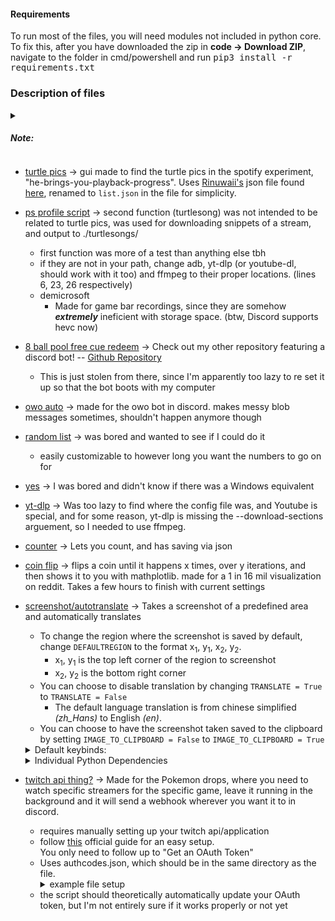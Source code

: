 #### Requirements
To run most of the files, you will need modules not included in python core. To fix this, after you have downloaded the zip in **code -> Download ZIP**, navigate to the folder in cmd/powershell and run <kbd>pip3 install -r requirements.txt</kbd>
### Description of files
<details><summary><h5>Note:</h4></summary>
Scripts for ps99 have been moved <a href="https://github.com/Flyingbacen/PS99-scripts">here</a> due to how many I have made over time.
</details>

- [turtle pics](./find%20turtle%20pics.py) -> gui made to find the turtle pics in the spotify experiment, "he-brings-you-playback-progress". Uses [Rinuwaii's](https://github.com/rinuwaii) json file found [here](https://github.com/rinuwaii/he-brings-you-playback-progress/blob/main/heBringsYouPlaybackProgress.json), renamed to `list.json` in the file for simplicity.

- [ps profile script](./powershell%20profile%20scripts.ps1) -> second function (turtlesong) was not intended to be related to turtle pics, was used for downloading snippets of a stream, and output to ./turtlesongs/
    - first function was more of a test than anything else tbh
    - if they are not in your path, change adb, yt-dlp (or youtube-dl, should work with it too) and ffmpeg to their proper locations. (lines 6, 23, 26 respectively)
    - demicrosoft
        - Made for game bar recordings, since they are somehow __*extremely*__ ineficient with storage space. (btw, Discord supports hevc now)

- [8 ball pool free cue redeem](./8ballpoolredeem.py) -> Check out my other repository featuring a discord bot! -- [Github Repository](https://github.com/Flyingbacen/Discord-rawrbot)
    - This is just stolen from there, since I'm apparently too lazy to re set it up so that the bot boots with my computer

- [owo auto](./owo%20auto.py) -> made for the owo bot in discord. makes messy blob messages sometimes, shouldn't happen anymore though

- [random list](./radom%20list%201-10.py) -> was bored and wanted to see if I could do it
    - easily customizable to however long you want the numbers to go on for

- [yes](./yes.py) -> I was bored and didn't know if there was a Windows equivalent

- [yt-dlp](./yt-dlp.sh) -> Was too lazy to find where the config file was, and Youtube is special, and for some reason, yt-dlp is missing the --download-sections arguement, so I needed to use ffmpeg.

- [counter](./counter.py) -> Lets you count, and has saving via json

- [coin flip](./coinflip.py) -> flips a coin until it happens x times, over y iterations, and then shows it to you with mathplotlib. made for a 1 in 16 mil visualization on reddit. Takes a few hours to finish with current settings

- [screenshot/autotranslate](./screenshot.py) -> Takes a screenshot of a predefined area and automatically translates
    - To change the region where the screenshot is saved by default, change `DEFAULTREGION` to the format x<sub>1</sub>, y<sub>1</sub>, x<sub>2</sub>, y<sub>2</sub>.
        - x<sub>1</sub>, y<sub>1</sub> is the top left corner of the region to screenshot
        - x<sub>2</sub>, y<sub>2</sub> is the bottom right corner
    - You can choose to disable translation by changing `TRANSLATE = True` to `TRANSLATE = False`
        - The default language translation is from chinese simplified _(zh\_Hans)_ to English _(en)_.
    - You can choose to have the screenshot taken saved to the clipboard by setting `IMAGE_TO_CLIPBOARD = False` to `IMAGE_TO_CLIPBOARD = True`
    <details><summary>Default keybinds:</summary>
        <ul>
            <li><kbd>s</kbd>: take a screenshot and/or translate</li>
            <li><kbd>d</kbd>: clear terminal output</li>
            <li><kbd><kbd>shift</kbd>+<kbd>[</kbd></kbd>: Change the region</li>
            <ul>
                <li>after activating this keybind, press enter on the top right region, and then enter on the bottom right region. The enter key shouldn't activate anything on the program itself.</li>
            </ul>
            <li><kbd><kbd>shift</kbd>+<kbd>r</kbd></kbd>: Change the region back to <code>DEFAULTREGION</code></li>
        </ul>
    </details>

    <details><summary>Individual Python Dependencies</summary>
        <kbd>pip3 install pyautogui pywin32 numpy translate keyboard Pillow</kbd>
    </details>

- [twitch api thing?](./twitchapi.py) -> Made for the Pokemon drops, where you need to watch specific streamers for the specific game, leave it running in the background and it will send a webhook wherever you want it to in discord.
    - requires manually setting up your twitch api/application
    - follow [this](https://dev.twitch.tv/docs/api/get-started/) official guide for an easy setup.<br>You only need to follow up to "Get an OAuth Token"
    - Uses authcodes.json, which should be in the same directory as the file.
        <details><summary>example file setup</summary>
        <pre><code>
        {
            "client_id": "client_id",
            "secret": "client_secret",
            "Authorization": "oauth_token"
        }
        </code></pre>
        </details>
    - the script should theoretically automatically update your OAuth token, but I'm not entirely sure if it works properly or not yet